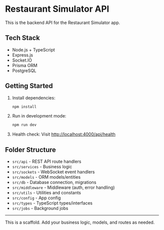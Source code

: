 # Restaurant Simulator API

This is the backend API for the Restaurant Simulator app.

## Tech Stack
- Node.js + TypeScript
- Express.js
- Socket.IO
- Prisma ORM
- PostgreSQL

## Getting Started

1. Install dependencies:
   ```bash
   npm install
   ```
2. Run in development mode:
   ```bash
   npm run dev
   ```
3. Health check:
   Visit [http://localhost:4000/api/health](http://localhost:4000/api/health)

## Folder Structure
- `src/api` - REST API route handlers
- `src/services` - Business logic
- `src/sockets` - WebSocket event handlers
- `src/models` - ORM models/entities
- `src/db` - Database connection, migrations
- `src/middleware` - Middleware (auth, error handling)
- `src/utils` - Utilities and constants
- `src/config` - App config
- `src/types` - TypeScript types/interfaces
- `src/jobs` - Background jobs

---

This is a scaffold. Add your business logic, models, and routes as needed.